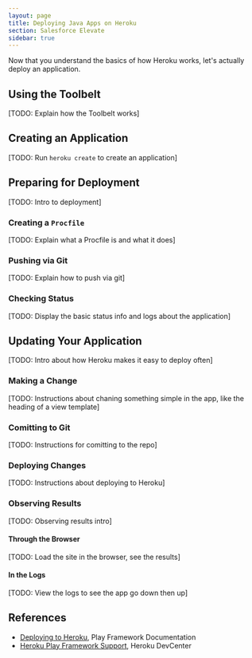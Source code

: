 ```yaml
---
layout: page
title: Deploying Java Apps on Heroku
section: Salesforce Elevate
sidebar: true
---
```


Now that you understand the basics of how Heroku works, let's actually deploy an application.

## Using the Toolbelt

[TODO: Explain how the Toolbelt works]

## Creating an Application

[TODO: Run `heroku create` to create an application]

## Preparing for Deployment

[TODO: Intro to deployment]

### Creating a `Procfile`

[TODO: Explain what a Procfile is and what it does]

### Pushing via Git

[TODO: Explain how to push via git]

### Checking Status

[TODO: Display the basic status info and logs about the application]

## Updating Your Application

[TODO: Intro about how Heroku makes it easy to deploy often]

### Making a Change

[TODO: Instructions about chaning something simple in the app, like the heading of a view template]

### Comitting to Git

[TODO: Instructions for comitting to the repo]

### Deploying Changes

[TODO: Instructions about deploying to Heroku]

### Observing Results

[TODO: Observing results intro]

#### Through the Browser

[TODO: Load the site in the browser, see the results]

#### In the Logs

[TODO: View the logs to see the app go down then up]

## References

* [Deploying to Heroku](http://www.playframework.com/documentation/2.1.1/ProductionHeroku), Play Framework Documentation
* [Heroku Play Framework Support](https://devcenter.heroku.com/articles/play-support), Heroku DevCenter

